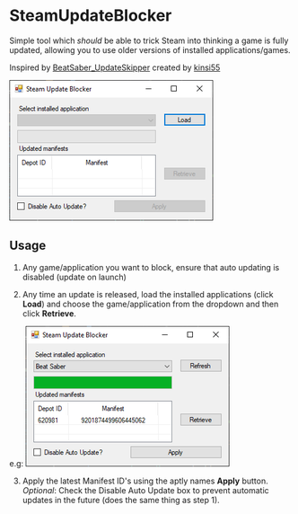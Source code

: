 # SteamUpdateBlocker

Simple tool which *should* be able to trick Steam into thinking a game is fully updated, allowing you to use older versions of installed applications/games.

Inspired by [BeatSaber_UpdateSkipper](https://github.com/kinsi55/BeatSaber_UpdateSkipper) created by [kinsi55](https://github.com/kinsi55)

![main window](screenshot.PNG)

## Usage

1. Any game/application you want to block, ensure that auto updating is disabled (update on launch)

2. Any time an update is released, load the installed applications (click **Load**) and choose the game/application from the dropdown and then click **Retrieve**.

e.g: ![block updates](usage.PNG)

3. Apply the latest Manifest ID's using the aptly names **Apply** button.
*Optional*: Check the Disable Auto Update box to prevent automatic updates in the future (does the same thing as step 1).